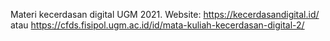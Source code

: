 Materi kecerdasan digital UGM 2021. Website: https://kecerdasandigital.id/ atau https://cfds.fisipol.ugm.ac.id/id/mata-kuliah-kecerdasan-digital-2/
